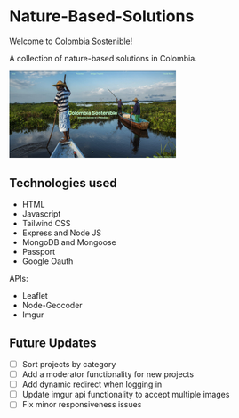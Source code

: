 # Nature-Based-Solutions

Welcome to <a href="https://soluciones-naturaleza.herokuapp.com/" target="_blank">Colombia Sostenible</a>!

A collection of nature-based solutions in Colombia.

<img src="public/images/README_MAIN.png" width="300px">


## Technologies used

* HTML
* Javascript
* Tailwind CSS
* Express and Node JS
* MongoDB and Mongoose
* Passport
* Google Oauth

APIs:
* Leaflet
* Node-Geocoder
* Imgur

## Future Updates
- [ ] Sort projects by category
- [ ] Add a moderator functionality for new projects
- [ ] Add dynamic redirect when logging in
- [ ] Update imgur api functionality to accept multiple images
- [ ] Fix minor responsiveness issues